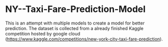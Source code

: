 # NY--Taxi-Fare-Prediction-Model
This is an attempt with multiple models to create a model for better prediction. The dataset is collected from a already finished Kaggle competition hosted by google cloud (https://www.kaggle.com/competitions/new-york-city-taxi-fare-prediction).
